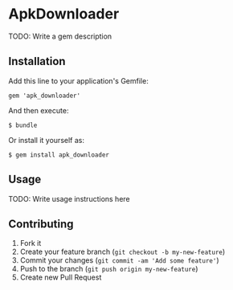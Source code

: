 # ApkDownloader

TODO: Write a gem description

## Installation

Add this line to your application's Gemfile:

    gem 'apk_downloader'

And then execute:

    $ bundle

Or install it yourself as:

    $ gem install apk_downloader

## Usage

TODO: Write usage instructions here

## Contributing

1. Fork it
2. Create your feature branch (`git checkout -b my-new-feature`)
3. Commit your changes (`git commit -am 'Add some feature'`)
4. Push to the branch (`git push origin my-new-feature`)
5. Create new Pull Request

